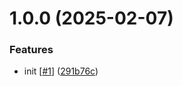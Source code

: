 # 1.0.0 (2025-02-07)


### Features

* init [[#1](https://github.com/d3p1/tic-tac-toe/issues/1)] ([291b76c](https://github.com/d3p1/tic-tac-toe/commit/291b76cb3b11c2852efa5f8787f25477ecd353c1))
